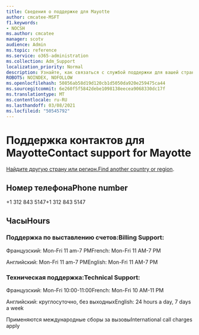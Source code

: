 ```yaml
---
title: Сведения о поддержке для Mayotte
author: cmcatee-MSFT
f1.keywords:
- NOCSH
ms.author: cmcatee
manager: scotv
audience: Admin
ms.topic: reference
ms.service: o365-administration
ms.collection: Adm_Support
localization_priority: Normal
description: Узнайте, как связаться с службой поддержки для вашей страны или региона.
ROBOTS: NOINDEX, NOFOLLOW
ms.openlocfilehash: 50856ab58d19d120cb1d5050da920e259475ca44
ms.sourcegitcommit: 6e260f5f5842debe1098138eecea9068330dc17f
ms.translationtype: MT
ms.contentlocale: ru-RU
ms.lasthandoff: 03/08/2021
ms.locfileid: "50545792"
---
```

# <a name="contact-support-for-mayotte"></a><span data-ttu-id="d5526-103">Поддержка контактов для Mayotte</span><span class="sxs-lookup"><span data-stu-id="d5526-103">Contact support for Mayotte</span></span>

<span data-ttu-id="d5526-104">[Найдите другую страну или регион.](../contact-support-for-business-products.md)</span><span class="sxs-lookup"><span data-stu-id="d5526-104">[Find another country or region](../contact-support-for-business-products.md).</span></span>

## <a name="phone-number"></a><span data-ttu-id="d5526-105">Номер телефона</span><span class="sxs-lookup"><span data-stu-id="d5526-105">Phone number</span></span>
<span data-ttu-id="d5526-106">+1 312 843 5147</span><span class="sxs-lookup"><span data-stu-id="d5526-106">+1 312 843 5147</span></span>

## <a name="hours"></a><span data-ttu-id="d5526-107">Часы</span><span class="sxs-lookup"><span data-stu-id="d5526-107">Hours</span></span>
### <a name="billing-support"></a><span data-ttu-id="d5526-108">Поддержка по выставлению счетов:</span><span class="sxs-lookup"><span data-stu-id="d5526-108">Billing Support:</span></span>

<span data-ttu-id="d5526-109">Французский: Mon-Fri 11 am-7 PM</span><span class="sxs-lookup"><span data-stu-id="d5526-109">French: Mon-Fri 11 AM-7 PM</span></span>

<span data-ttu-id="d5526-110">Английский: Mon-Fri 11 am-7 PM</span><span class="sxs-lookup"><span data-stu-id="d5526-110">English: Mon-Fri 11 AM-7 PM</span></span>

### <a name="technical-support"></a><span data-ttu-id="d5526-111">Техническая поддержка:</span><span class="sxs-lookup"><span data-stu-id="d5526-111">Technical Support:</span></span>

<span data-ttu-id="d5526-112">Французский: Mon-Fri 10:00-11:00</span><span class="sxs-lookup"><span data-stu-id="d5526-112">French: Mon-Fri 10 AM-11 PM</span></span>

<span data-ttu-id="d5526-113">Английский: круглосуточно, без выходных</span><span class="sxs-lookup"><span data-stu-id="d5526-113">English: 24 hours a day, 7 days a week</span></span>

<span data-ttu-id="d5526-114">Применяются международные сборы за вызовы</span><span class="sxs-lookup"><span data-stu-id="d5526-114">International call charges apply</span></span>
